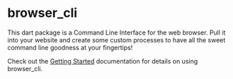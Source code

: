 # browser_cli

This dart package is a Command Line Interface for the web browser. 
Pull it into your website and create some custom processes to have
all the sweet command line goodness at your fingertips!

Check out the
[Getting Started](https://github.com/KrashLeviathan/browser_cli/blob/master/doc/getting_started.md)
documentation for details on using browser_cli.
